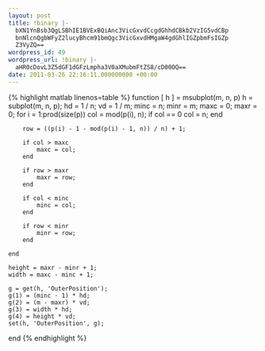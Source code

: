 ```yaml
---
layout: post
title: !binary |-
  bXN1YnBsb3QgLSBhIE1BVExBQiAnc3VicGxvdCcgdGhhdCBkb2VzIG5vdCBp
  bnNlcnQgbWFyZ2lucyBhcm91bmQgc3VicGxvdHMgaW4gdGhlIGZpbmFsIGZp
  Z3VyZQ==
wordpress_id: 49
wordpress_url: !binary |-
  aHR0cDovL3Z5dGF1dGFzLmpha3V0aXMubmFtZS8/cD00OQ==
date: 2011-03-26 22:16:11.000000000 +00:00
---
```


{% highlight matlab linenos=table %}
function [ h ] = msubplot(m, n, p)
    h = subplot(m, n, p);
    hd = 1 / n;
    vd = 1 / m;
    minc = n;
    minr = m;
    maxc = 0;
    maxr = 0;
    for i = 1:prod(size(p))
        col = mod(p(i), n);
        if col == 0
            col = n;
        end

        row = ((p(i) - 1 - mod(p(i) - 1, n)) / n) + 1;

        if col > maxc
            maxc = col;
        end

        if row > maxr
            maxr = row;
        end

        if col < minc
            minc = col;
        end

        if row < minr
            minr = row;
        end

    end

    height = maxr - minr + 1;
    width = maxc - minc + 1;

    g = get(h, 'OuterPosition');
    g(1) = (minc - 1) * hd;
    g(2) = (m - maxr) * vd;
    g(3) = width * hd;
    g(4) = height * vd;
    set(h, 'OuterPosition', g);

end
{% endhighlight %}
